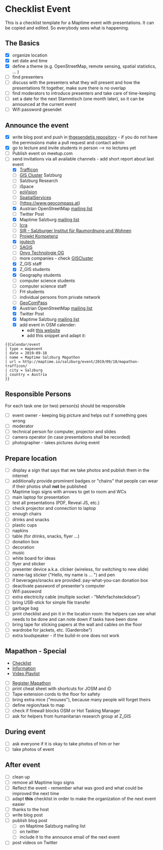 # Checklist Event

This is a checklist template for a Maptime event with presentations. It can be copied and edited. So everybody sees what is happening.

## The Basics

- [x] organize location
- [x] set date and time
- [x] define a theme (e.g. OpenStreetMap, remote sensing, spatial statistics, ... )
- [ ] find presenters
- [ ] discuss with the presenters what they will present and how the presentations fit together, make sure there is no overlap
- [ ] find moderators to introduce presenters and take care of time-keeping
- [ ] set a date for the next Stammtisch (one month later), so it can be announced at the current event
- [ ] Wifi password
gesendet

## Announce the event

- [x] write blog post and push in [thgesendetis repository](https://github.com/maptime/salzburg/) - if you do not have the permissions make a pull request and contact admin
- [x] go to lecture and invite students in person --> no lectures yet
- [ ] Publish event on meetup.com
- [ ] send invitations via all available channels - add short report about last event
  - [x] [Trafficon](https://www.trafficon.eu/)
  - [ ] [GIS Cluster](http://www.giscluster.at/) Salzburg
  - [ ] Salzburg Research
  - [ ] iSpace
  - [ ] [eoVision](http://www.eovision.at/)
  - [ ] [SpatialServices](https://wwwgesendet.spatial-services.com/)
  - [ ] [https://www.geocompass.at)
  - [x] Austrian OpenStreetMap [mailing list](https://lists.openstreetmap.org/listinfo/talk-at)
  - [ ] Twitter Post
  - [x] Maptime Salzburg [mailing list](https://lists.fossgis.de/mailman/listinfo/maptime-salzburg)
  - [ ] [Icra](http://www.icra.at/)
  - [ ] [SIR - Salzburger Institut für Raumordnung und Wohnen ](https://www.salzburg.gv.at/dienststellen/sonstige-einrichtungen/sir/)
  - [ ] [Projekt Kompetenz](http://www.projektkompetenz.eu/)
  - [x] [igutech](https://www.igutech.at/)
  - [ ] [SAGIS](https://www.salzburg.gv.at/sagis)
  - [ ] [Onyx Technologie OG](http://www.apemap.com/)
  - [ ] more companies - check [GISCluster](http://www.giscluster.at/)
  - [x] Z_GIS staff
  - [x] Z_GIS students
  - [x] Geography students
  - [ ] computer science students
  - [ ] computer science staff
  - [ ] FH students
  - [ ] individual persons from private network
  - [ ] [GeoComPass](https://www.geocompass.at)
  - [x] Austrian OpenStreetMap [mailing list](https://lists.openstreetmap.org/listinfo/talk-at)
  - [x] Twitter Post
  - [x] Maptime Salzburg [mailing list](https://lists.fossgis.de/mailman/listinfo/maptime-salzburg)
  - [x] add event in OSM calender:
    - edit [this website](https://wiki.openstreetmap.org/wiki/Template:Calendar)
    - add this snippet and adapt it:

```
{{Calendar/event
| type = mapevent
| date = 2019-09-18
| name = Maptime Salzburg Mapathon
| url = http://maptime.io/salzburg/event/2019/09/18/mapathon-trafficon/
| city = Salzburg
| country = Austria
}}
```

## Responsible Persons

For each task one (or two) person(s) should be responsible

- [ ] event owner - keeping big picture and helps out if something goes wrong
- [ ] moderator
- [ ] technical person for computer, projector and slides
- [ ] camera operator (in case presentations shall be recorded)
- [ ] photographer - takes pictures during event

## Prepare location

- [ ] display a sign that says that we take photos and publish them in the internet
- [ ] additionally provide prominent badges or "chains" that people can wear if their photos shall **not** be published
- [ ] Maptime logo signs with arrows to get to room and WCs
- [ ] main laptop for presentation
- [ ] test all presentations (PDF, Reveal JS, etc.)
- [ ] check projector and connection to laptop
- [ ] enough chairs
- [ ] drinks and snacks
- [ ] plastic cups
- [ ] napkins
- [ ] table (for drinks, snacks, flyer ...)
- [ ] donation box
- [ ] decoration
- [ ] music
- [ ] white board for ideas
- [ ] flyer and sticker
- [ ] presenter device a.k.a. clicker (wireless, for switching to new slide)
- [ ] name-tag sticker ("Hello, my name is ... ") and pen
- [ ] if beverages/snacks are provided: pay-what-you-can donation box
- [ ] deactivate password of presenter's computer
- [ ] Wifi password
- [ ] extra electricity cable (multiple socket - "Mehrfachsteckdose")
- [ ] bring USB-stick for simple file transfer
- [ ] garbage bag
- [ ] print checklist and pin it in the location room: the helpers can see what needs to be done and can note down if tasks have been done
- [ ] bring tape for sticking papers at the wall and cables on the floor
- [ ] wardrobe for jackets, etc. (Garderobe")
- [ ] extra loudspeaker - if the build-in one does not work

## Mapathon - Special

- [Checklist](http://www.missingmaps.org/host/)
- [Information](http://www.missingmaps.org/assets/downloads/mapathon-materials/english/How_to_Host_a_Mapathon_EN.pdf)
- [Video Playlist](https://www.youtube.com/playlist?list=PLb9506_-6FMHULD9iDUAh-4qpxKdVspnD)

- [ ] [Register Mapathon](https://docs.google.com/forms/d/e/1FAIpQLScdvsMHLor8mrDrHa-BQs2XzFb96vIrx3u--LHXWd1g7RncPg/viewform)
- [ ] print cheat sheet with shortcuts for JOSM and iD
- [ ] Tape extension cords to the floor for safety
- [ ] bring extra mice ("mouses"), because many people will forget theirs
- [ ] define region/task to map
- [ ] check if firewall blocks OSM or Hot Tasking Manager
- [ ] ask for helpers from humanitarian research group at Z_GIS

## During event

- [ ] ask everyone if it is okay to take photos of him or her
- [ ] take photos of event

## After event

- [ ] clean up
- [ ] remove all Maptime logo signs
- [ ] Reflect the event - remember what was good and what could be improved the next time
- [ ] adapt **this** checklist in order to make the organization of the next event easier
- [ ] thanks to the host
- [ ] write blog post
- [ ] publish blog post
  - [ ] on Maptime Salzburg mailing list
  - [ ] on twitter
  - [ ] include it to the announce email of the next event
- [ ] post videos on Twitter
